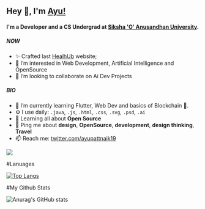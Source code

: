 ## Hey 👋, I'm [Ayu!](https://twitter.com/ayupattnaik19) 


#### I'm a Developer and a CS Undergrad at [Siksha 'O'​ Anusandhan University](https://www.soa.ac.in/).

##### NOW

- ✨ Crafted last [HealhUb](https://skpandey885.github.io/HealhUb/) website;
- 👀 I’m interested in Web Development, Artificial Intelligence and OpenSource
- 🤝 I’m looking to collaborate on Ai Dev Projects

##### BIO

- 📑 I’m currently learning Flutter, Web Dev and basics of Blockchain 🚀.
- ⚙️ I use daily: `.java`, `.js`, `.html`, `.css`, `.svg`, `.psd`, `.ai`
- 🌱 Learning all about **Open Source**
- 💬 Ping me about **design**, **OpenSource**, **development**, **design thinking**, **Travel**
- 📫 Reach me: [twitter.com/ayupattnaik19](https://twitter.com/ayupattnaik19)


![](https://komarev.com/ghpvc/?username=Ayu10x&label=PROFILE+VIEWS)



#Lanuages

[![Top Langs](https://github-readme-stats.vercel.app/api/top-langs/?username=Ayu10x)](https://github.com/Ayu10x/github-readme-stats)

#My Github Stats

![Anurag's GitHub stats](https://github-readme-stats.vercel.app/api?username=Ayu10x&show_icons=true&theme=radical)
